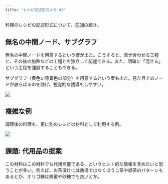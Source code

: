 ```yaml
---
title: 'レシピ記述形式メモ #2'
---
```

料理のレシピの記述形式について、[前回](https://r7kamura.com/articles/2022-05-13-mermaid-recipe-memo)の続き。

無名の中間ノード、サブグラフ
--------------

無名の中間ノードを用意するという案が出た。こうすると、混ぜ合わせる工程と、その後の加熱などの工程とを独立して記述できる。また、明確に「混ぜる」という工程を強調することもできる。

サブグラフ（黄色い背景色の部分）を用意するという案も出た。見た目上のノードが散らばるのを防げ、視覚的な誘導もしやすい。

![](https://lh5.googleusercontent.com/oHXTgPHyWrIoC0ktqKRe-2cA45N-9kyaDpIkL58j4X81sdiqKfMvTncBGKDmhRjaOzxOxfKN3WuLtvrY8VLiIfC1blMjlzpfq5kf2Xa2-E3295keDEruLG7peqOE9YR4vHtX6t8LWvlNbTYaogA_Kw)

複雑な例
----

調理後の料理を、更に別のレシピの材料として利用する例。

![](https://lh4.googleusercontent.com/9Bnf9scbwdvkzV4uRp9aJ7COywG8OSlsW5oMWxMvllxrCMKy6_waBKEpSE_BAAiyIGyKhfe8Owt1UnxUSffjFQz7tBzPbddg2I9DZzPTDBqg2BJjDzrJujiobs7-czlTtGqxPcNehCniNBMd3x_DaQ)

課題: 代用品の提案
----------

この材料はこの材料でも代用可能である、というヒント的な情報を含めたいと思うことが多い。例えば、お茶漬けには熱湯ではなくほうじ茶や緑茶のパターンもあるとか、オリゴ糖は蜂蜜や砂糖でも良いとか。
